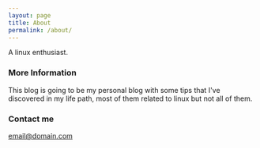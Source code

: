 ```yaml
---
layout: page
title: About
permalink: /about/
---
```


A linux enthusiast.

### More Information

This blog is going to be my personal blog with some tips that I've discovered in my life path, most of them related to linux but not all of them.

### Contact me

[email@domain.com](mailto:email@domain.com)
